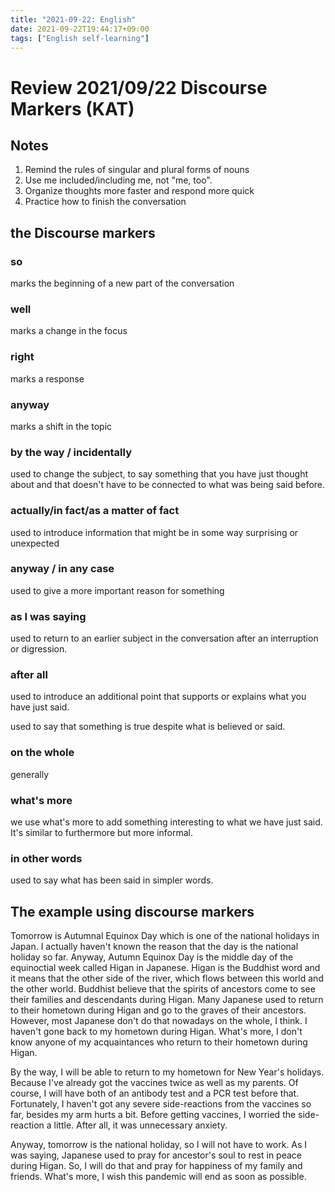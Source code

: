 ```yaml
---
title: "2021-09-22: English"
date: 2021-09-22T19:44:17+09:00
tags: ["English self-learning"]
---
```


# Review 2021/09/22 Discourse Markers (KAT)

## Notes
1. Remind the rules of singular and plural forms of nouns
2. Use me included/including me, not "me, too".
3. Organize thoughts more faster and respond more quick
4. Practice how to finish the conversation

## the Discourse markers

### so
marks the beginning of a new part of the conversation

### well
marks a change in the focus

### right
marks a response

### anyway
marks a shift in the topic

### by the way / incidentally
used to change the subject, to say something that you have just thought about and that doesn't have to be connected to what was being said before.

### actually/in fact/as a matter of fact
used to introduce information that might be in some way surprising or unexpected

### anyway / in any case
used to give a more important reason for something

### as I was saying
used to return to an earlier subject in the conversation after an interruption or digression.

### after all
used to introduce an additional point that supports or explains what you have just said.

used to say that something is true despite what is believed or said.

### on the whole
generally

### what's more
we use what's more to add something interesting to what we have just said.
It's similar to furthermore but more informal.

### in other words
used to say what has been said in simpler words.

## The example using discourse markers
Tomorrow is Autumnal Equinox Day which is one of the national holidays in Japan.
I actually haven't known the reason that the day is the national holiday so far.
Anyway, Autumn Equinox Day is the middle day of the equinoctial week called Higan in Japanese.
Higan is the Buddhist word and it means that the other side of the river, which flows between this world and the other world.
Buddhist believe that the spirits of ancestors come to see their families and descendants during Higan.
Many Japanese used to return to their hometown during Higan and go to the graves of their ancestors.
However, most Japanese don't do that nowadays on the whole, I think.
I haven't gone back to my hometown during Higan.
What's more, I don't know anyone of my acquaintances who return to their hometown during Higan.

By the way, I will be able to return to my hometown for New Year's holidays.
Because I've already got the vaccines twice as well as my parents.
Of course, I will have both of an antibody test and a PCR test before that.
Fortunately, I haven't got any severe side-reactions from the vaccines so far, besides my arm hurts a bit.
Before getting vaccines, I worried the side-reaction a little.
After all, it was unnecessary anxiety.

Anyway, tomorrow is the national holiday, so I will not have to work.
As I was saying, Japanese used to pray for ancestor's soul to rest in peace during Higan.
So, I will do that and pray for happiness of my family and friends.
What's more, I wish this pandemic will end as soon as possible.
